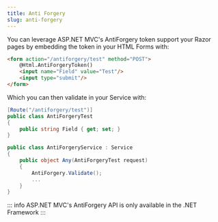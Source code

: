 ```yaml
---
title: Anti Forgery
slug: anti-forgery
---
```


You can leverage ASP.NET MVC's AntiForgery token support your Razor pages by embedding the token in your HTML Forms with:

```html
<form action="/antiforgery/test" method="POST">
    @Html.AntiForgeryToken()
    <input name="Field" value="Test"/>        
    <input type="submit"/>
</form>
```

Which you can then validate in your Service with:

```csharp
[Route("/antiforgery/test")]
public class AntiForgeryTest
{
    public string Field { get; set; }
}

public class AntiForgeryService : Service
{
    public object Any(AntiForgeryTest request)
    {
        AntiForgery.Validate();
        ...
    }
}
```

::: info
ASP.NET MVC's AntiForgery API is only available in the .NET Framework
:::
